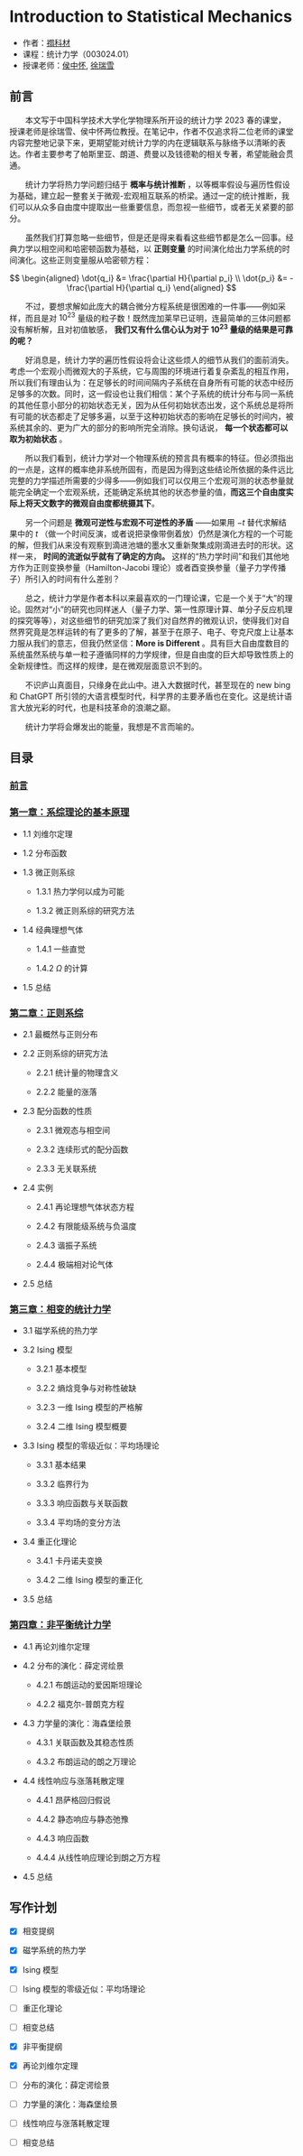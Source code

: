 # Introduction to Statistical Mechanics

- 作者：[禤科材](https://github.com/Bessgendre)
- 课程：统计力学（003024.01）
- 授课老师：[侯中怀](http://staff.ustc.edu.cn/~hzhlj/), [徐瑞雪](staff.ustc.edu.cn/~rxxu)

## 前言

&emsp;&emsp;本文写于中国科学技术大学化学物理系所开设的统计力学 2023 春的课堂，授课老师是徐瑞雪、侯中怀两位教授。在笔记中，作者不仅追求将二位老师的课堂内容完整地记录下来，更期望能对统计力学的内在逻辑联系与脉络予以清晰的表达。作者主要参考了帕斯里亚、朗道、费曼以及钱德勒的相关专著，希望能融会贯通。

&emsp;&emsp;统计力学将热力学问题归结于 **概率与统计推断** ，以等概率假设与遍历性假设为基础，建立起一整套关于微观-宏观相互联系的桥梁。通过一定的统计推断，我们可以从众多自由度中提取出一些重要信息，而忽视一些细节，或者无关紧要的部分。

&emsp;&emsp;虽然我们打算忽略一些细节，但是还是得来看看这些细节都是怎么一回事。经典力学以相空间和哈密顿函数为基础，以 **正则变量** 的时间演化给出力学系统的时间演化。这些正则变量服从哈密顿方程：

$$
\begin{aligned}
    \dot{q_i} &= \frac{\partial H}{\partial p_i} \\
    \dot{p_i} &= -\frac{\partial H}{\partial q_i}
\end{aligned}
$$

&emsp;&emsp;不过，要想求解如此庞大的耦合微分方程系统是很困难的一件事——例如采样，而且是对 $10^{23}$ 量级的粒子数！既然庞加莱早已证明，连最简单的三体问题都没有解析解，且对初值敏感， **我们又有什么信心认为对于 $10^{23}$ 量级的结果是可靠的呢？**

&emsp;&emsp;好消息是，统计力学的遍历性假设将会让这些烦人的细节从我们的面前消失。考虑一个宏观小而微观大的子系统，它与周围的环境进行着复杂紊乱的相互作用，所以我们有理由认为：在足够长的时间间隔内子系统在自身所有可能的状态中经历足够多的次数。同时，这一假设也让我们相信：某个子系统的统计分布与同一系统的其他任意小部分的初始状态无关，因为从任何初始状态出发，这个系统总是将所有可能的状态都走了足够多遍，以至于这种初始状态的影响在足够长的时间内，被系统其余的、更为广大的部分的影响所完全消除。换句话说， **每一个状态都可以取为初始状态** 。

&emsp;&emsp;所以我们看到，统计力学对一个物理系统的预言具有概率的特征。但必须指出的一点是，这样的概率绝非系统所固有，而是因为得到这些结论所依据的条件远比完整的力学描述所需要的少得多——例如我们可以仅用三个宏观可测的状态参量就能完全确定一个宏观系统，还能确定系统其他的状态参量的值，**而这三个自由度实际上将天文数字的微观自由度都统摄其下**。

&emsp;&emsp;另一个问题是 **微观可逆性与宏观不可逆性的矛盾** ——如果用 $-t$ 替代求解结果中的 $t$ （做一个时间反演，或者说把录像带倒着放）仍然是演化方程的一个可能的解，但我们从来没有观察到滴进池塘的墨水又重新聚集成刚滴进去时的形状。这样一来， **时间的流逝似乎就有了确定的方向。** 这样的“热力学时间”和我们其他地方作为正则变换参量（Hamilton-Jacobi 理论）或者酉变换参量（量子力学传播子）所引入的时间有什么差别？

&emsp;&emsp;总之，统计力学是作者本科以来最喜欢的一门理论课，它是一个关于“大”的理论。固然对“小”的研究也同样迷人（量子力学、第一性原理计算、单分子反应机理的探究等等），对这些细节的研究加深了我们对自然界的微观认识，使得我们对自然界究竟是怎样运转的有了更多的了解，甚至于在原子、电子、夸克尺度上让基本力服从我们的意志，但我仍然坚信：**More is Different** 。具有巨大自由度数目的系统虽然系统与单一粒子遵循同样的力学规律，但是自由度的巨大却导致性质上的全新规律性。而这样的规律，是在微观层面意识不到的。

&emsp;&emsp;不识庐山真面目，只缘身在此山中。进入大数据时代，甚至现在的 new bing 和 ChatGPT 所引领的大语言模型时代，科学界的主要矛盾也在变化。这是统计语言大放光彩的时代，也是科技革命的浪潮之巅。

&emsp;&emsp;统计力学将会爆发出的能量，我想是不言而喻的。

## 目录

### [前言](chapters/foreword.tex)

### [第一章：系综理论的基本原理](chapters/basic_principles.tex)

* 1.1 刘维尔定理

* 1.2 分布函数

* 1.3 微正则系综

    * 1.3.1 热力学何以成为可能

    * 1.3.2 微正则系综的研究方法

* 1.4 经典理想气体

    * 1.4.1 一些直觉

    * 1.4.2 $\Omega$ 的计算

* 1.5 总结

### [第二章：正则系综](chapters/canonical_ensembles.tex)

* 2.1 最概然与正则分布

* 2.2 正则系综的研究方法

    * 2.2.1 统计量的物理含义

    * 2.2.2 能量的涨落

* 2.3 配分函数的性质

    * 2.3.1 微观态与相空间

    * 2.3.2 连续形式的配分函数

    * 2.3.3 无关联系统

* 2.4 实例

    * 2.4.1 再论理想气体状态方程

    * 2.4.2 有限能级系统与负温度

    * 2.4.3 谐振子系统

    * 2.4.4 极端相对论气体

* 2.5 总结

### [第三章：相变的统计力学](chapters/phase_transition.tex)

* 3.1 磁学系统的热力学

* 3.2 Ising 模型

    * 3.2.1 基本模型

    * 3.2.2 熵焓竞争与对称性破缺

    * 3.2.3 一维 Ising 模型的严格解

    * 3.2.4 二维 Ising 模型概要

* 3.3 Ising 模型的零级近似：平均场理论

    * 3.3.1 基本结果

    * 3.3.2 临界行为

    * 3.3.3 响应函数与关联函数

    * 3.3.4 平均场的变分方法

* 3.4 重正化理论

    * 3.4.1 卡丹诺夫变换

    * 3.4.2 二维 Ising 模型的重正化

* 3.5 总结




### [第四章：非平衡统计力学](chapters/nonequilibrium.tex)

* 4.1 再论刘维尔定理

* 4.2 分布的演化：薛定谔绘景

    * 4.2.1 布朗运动的爱因斯坦理论

    * 4.2.2 福克尔-普朗克方程

* 4.3 力学量的演化：海森堡绘景

    * 4.3.1 关联函数及其稳态性质

    * 4.3.2 布朗运动的朗之万理论

* 4.4 线性响应与涨落耗散定理

    * 4.4.1 昂萨格回归假说

    * 4.4.2 静态响应与静态弛豫

    * 4.4.3 响应函数

    * 4.4.4 从线性响应理论到朗之万方程

* 4.5 总结


## 写作计划

* [x] 相变提纲
* [x] 磁学系统的热力学
* [x] Ising 模型
* [ ] Ising 模型的零级近似：平均场理论
* [ ] 重正化理论
* [ ] 相变总结


* [x] 非平衡提纲
* [x] 再论刘维尔定理
* [ ] 分布的演化：薛定谔绘景
* [ ] 力学量的演化：海森堡绘景
* [ ] 线性响应与涨落耗散定理
* [ ] 相变总结

